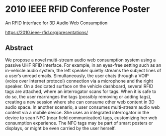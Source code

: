 # 2010 IEEE RFID Conference Poster

An RFID Interface for 3D Audio Web Consumption

https://2010.ieee-rfid.org/presentations/

## Abstract

We propose a novel multi-stream audio web consumption system using a passive UHF RFID interface. For example, in an eyes-free setting such as an in-vehicle audio system, the left speaker quietly streams the subject lines of a user’s unread emails. Simultaneously, the user chats through a VOIP (voice over Internet protocol) connection via a microphone and the right speaker. On a dedicated surface on the vehicle dashboard, several RFID tags are attached, where an interrogator scans for tags. When it is safe to do so, the user rearranges the tags (possibly removing or adding tags), creating a new session where she can consume other web content in 3D audio space. In another scenario, a user consumes multi-stream audio web content via a mobile device. She uses an integrated interrogator in the device to scan NFC (near field communication) tags, customizing her web consumption experience. The NFC tags may be part of smart posters or displays, or might be even carried by the user herself.
